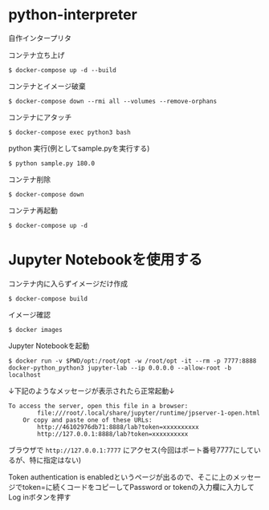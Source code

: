 # python-interpreter

自作インタープリタ

コンテナ立ち上げ

```
$ docker-compose up -d --build
```

コンテナとイメージ破棄

```
$ docker-compose down --rmi all --volumes --remove-orphans
```

コンテナにアタッチ

```
$ docker-compose exec python3 bash
```

python 実行(例としてsample.pyを実行する)

```
$ python sample.py 180.0
```

コンテナ削除

```
$ docker-compose down
```

コンテナ再起動

```
$ docker-compose up -d
```

# Jupyter Notebookを使用する

コンテナ内に入らずイメージだけ作成

```
$ docker-compose build
```

イメージ確認

```
$ docker images
```
Jupyter Notebookを起動

```
$ docker run -v $PWD/opt:/root/opt -w /root/opt -it --rm -p 7777:8888 docker-python_python3 jupyter-lab --ip 0.0.0.0 --allow-root -b localhost
```

↓下記のようなメッセージが表示されたら正常起動↓

```
To access the server, open this file in a browser:
        file:///root/.local/share/jupyter/runtime/jpserver-1-open.html
    Or copy and paste one of these URLs:
        http://46102976db71:8888/lab?token=xxxxxxxxxx
        http://127.0.0.1:8888/lab?token=xxxxxxxxxx
 ```
 
 ブラウザで `http://127.0.0.1:7777` にアクセス(今回はポート番号7777にしているが、特に指定はない)
 
 Token authentication is enabledというページが出るので、そこに上のメッセージでtoken=に続くコードをコピーしてPassword or tokenの入力欄に入力してLog inボタンを押す
